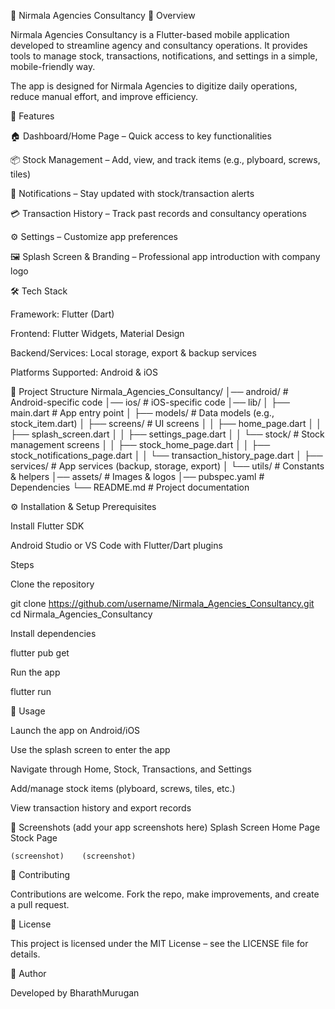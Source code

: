 📱 Nirmala Agencies Consultancy
📌 Overview

Nirmala Agencies Consultancy is a Flutter-based mobile application developed to streamline agency and consultancy operations. It provides tools to manage stock, transactions, notifications, and settings in a simple, mobile-friendly way.

The app is designed for Nirmala Agencies to digitize daily operations, reduce manual effort, and improve efficiency.

🚀 Features

🏠 Dashboard/Home Page – Quick access to key functionalities

📦 Stock Management – Add, view, and track items (e.g., plyboard, screws, tiles)

🔔 Notifications – Stay updated with stock/transaction alerts

💳 Transaction History – Track past records and consultancy operations

⚙️ Settings – Customize app preferences

🖼️ Splash Screen & Branding – Professional app introduction with company logo

🛠️ Tech Stack

Framework: Flutter (Dart)

Frontend: Flutter Widgets, Material Design

Backend/Services: Local storage, export & backup services

Platforms Supported: Android & iOS

📂 Project Structure
Nirmala_Agencies_Consultancy/
│── android/                # Android-specific code
│── ios/                    # iOS-specific code
│── lib/
│   ├── main.dart           # App entry point
│   ├── models/             # Data models (e.g., stock_item.dart)
│   ├── screens/            # UI screens
│   │   ├── home_page.dart
│   │   ├── splash_screen.dart
│   │   ├── settings_page.dart
│   │   └── stock/          # Stock management screens
│   │       ├── stock_home_page.dart
│   │       ├── stock_notifications_page.dart
│   │       └── transaction_history_page.dart
│   ├── services/           # App services (backup, storage, export)
│   └── utils/              # Constants & helpers
│── assets/                 # Images & logos
│── pubspec.yaml            # Dependencies
└── README.md               # Project documentation

⚙️ Installation & Setup
Prerequisites

Install Flutter SDK

Android Studio or VS Code with Flutter/Dart plugins

Steps

Clone the repository

git clone https://github.com/username/Nirmala_Agencies_Consultancy.git
cd Nirmala_Agencies_Consultancy


Install dependencies

flutter pub get


Run the app

flutter run

📖 Usage

Launch the app on Android/iOS

Use the splash screen to enter the app

Navigate through Home, Stock, Transactions, and Settings

Add/manage stock items (plyboard, screws, tiles, etc.)

View transaction history and export records

📸 Screenshots (add your app screenshots here)
Splash Screen	Home Page	Stock Page

	(screenshot)	(screenshot)
🤝 Contributing

Contributions are welcome. Fork the repo, make improvements, and create a pull request.

📜 License

This project is licensed under the MIT License – see the LICENSE
 file for details.

👤 Author

Developed by BharathMurugan
